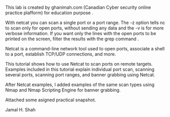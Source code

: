 This lab is created by ghanimah.com (Canadian Cyber security online practice plafform) for education purpose .

With netcat you can scan a single port or a port range. The -z option tells nc to scan only for open ports, without sending any data and the -v is for more verbose information. If you want only the lines with the open ports to be printed on the screen, filter the results with the grep command .

Netcat is a command-line network tool used to open ports, associate a shell to a port, establish TCP/UDP connections, and more.

This tutorial shows how to use Netcat to scan ports on remote targets. Examples included in this tutorial explain individual port scan, scanning several ports, scanning port ranges, and banner grabbing using Netcat.

After Netcat examples, I added examples of the same scan types using Nmap and Nmap Scripting Engine for banner grabbing.


Attached some asigned practical snapshot. 

Jamal H. Shah
